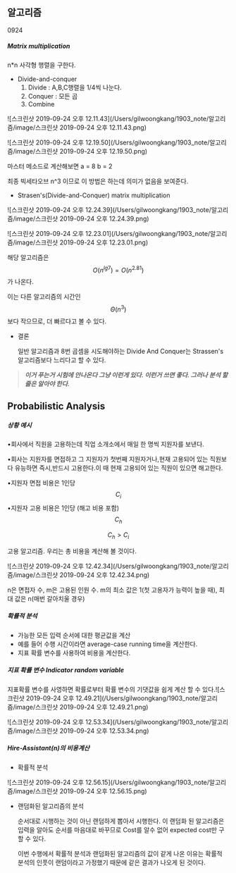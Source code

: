 ## 알고리즘

0924

##### Matrix multiplication

n*n 사각형 행렬을 구한다.

- Divide-and-conquer
  1. Divide : A,B,C행렬을 1/4씩 나눈다.
  2. Conquer : 모든 곱
  3. Combine

![스크린샷 2019-09-24 오후 12.11.43](/Users/gilwoongkang/1903_note/알고리즘/image/스크린샷 2019-09-24 오후 12.11.43.png)



![스크린샷 2019-09-24 오후 12.19.50](/Users/gilwoongkang/1903_note/알고리즘/image/스크린샷 2019-09-24 오후 12.19.50.png)

마스터 메소드로 계산해보면 a = 8 b = 2

최종 빅세타오브 n^3 이므로 이 방법은 하는데 의미가 없음을 보여준다.

- Strasen's(Divide-and-Conquer) matrix multiplication

![스크린샷 2019-09-24 오후 12.24.39](/Users/gilwoongkang/1903_note/알고리즘/image/스크린샷 2019-09-24 오후 12.24.39.png)

![스크린샷 2019-09-24 오후 12.23.01](/Users/gilwoongkang/1903_note/알고리즘/image/스크린샷 2019-09-24 오후 12.23.01.png)

해당 알고리즘은 
$$
O(n^{lg7}) = O(n^{2.81})
$$
가 나온다.

이는 다른 알고리즘의 시간인
$$
\Theta(n^3)
$$
보다 작으므로, 더 빠르다고 볼 수 있다. 

- 결론

  일반 알고리즘과 8번 곱셈을 시도해야하는 Divide And Conquer는 Strassen's 알고리즘보다 느리다고 할 수 있다. 

>  ***이거 푸는거 시험에 안나온다 그냥 이런게 있다. 이런거 쓰면 좋다. 그러나 분석 할줄은 알아야 한다.*** 

## Probabilistic Analysis

##### 상황 예시

•회사에서 직원을 고용하는데 직업 소개소에서 매일 한 명씩 지원자를 보낸다.

•회사는 지원자를 면접하고 그 지원자가 첫번째 지원자거나,현재 고용되어 있는 직원보다 유능하면 즉시,반드시 고용한다.이 때 현재 고용되어 있는 직원이 있으면 해고한다.

•지원자 면접 비용은 1인당 
$$
C_i
$$
•지원자 고용 비용은 1인당  (해고 비용 포함)
$$
C_h
$$

$$
C_h > C_i
$$

고용 알고리즘. 우리는 총 비용을 계산해 볼 것이다.

![스크린샷 2019-09-24 오후 12.42.34](/Users/gilwoongkang/1903_note/알고리즘/image/스크린샷 2019-09-24 오후 12.42.34.png)

n은 면접자 수, m은 고용된 인원 수. m의 최소 값은 1(첫 고용자가 능력이 높을 때), 최대 값은 n(매번 갈아치울 경우)

##### 확률적 분석

- 가능한 모든 입력 순서에 대한 평균값을 계산
- 예를 들어 수행 시간이라면 average-case running time을 계산한다.
- 지표 확률 변수를 사용하여 비용을 계산한다.

##### 지표 확률 변수 Indicator random variable

지표확률 변수를 사영하면 확률로부터 확률 변수의 기댓값을 쉽게 계산 할 수 있다.![스크린샷 2019-09-24 오후 12.49.21](/Users/gilwoongkang/1903_note/알고리즘/image/스크린샷 2019-09-24 오후 12.49.21.png)

![스크린샷 2019-09-24 오후 12.53.34](/Users/gilwoongkang/1903_note/알고리즘/image/스크린샷 2019-09-24 오후 12.53.34.png)

##### Hire-Assistant(n)의 비용계산

- 확률적 분석

![스크린샷 2019-09-24 오후 12.56.15](/Users/gilwoongkang/1903_note/알고리즘/image/스크린샷 2019-09-24 오후 12.56.15.png)

- 랜덤화된 알고리즘의 분석

  순서대로 시행하는 것이 아닌 랜덤하게 뽑아서 시행한다. 이 랜덤화 된 알고리즘은 입력을 알아도 순서를 마음대로 바꾸므로 Cost를 알수 없어 expected cost만 구할 수 있다.

  이번 수행에서 확률적 분석과 랜덤화된 알고리즘의 값이 같게 나온 이유는 확률적 분석의 인풋이 랜덤이라고 가정했기 때문에 같은 결과가 나오게 된 것이다. 